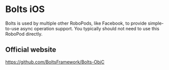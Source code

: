 # Bolts iOS

Bolts is used by multiple other RoboPods, like Facebook, to provide simple-to-use async operation support. 
You typically should not need to use this RoboPod directly.

## Official website

https://github.com/BoltsFramework/Bolts-ObjC